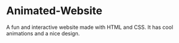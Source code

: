 # Animated-Website
A fun and interactive website made with HTML and CSS. It has cool animations and a nice design. 
